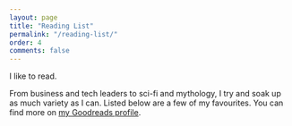 ```yaml
---
layout: page
title: "Reading List"
permalink: "/reading-list/"
order: 4
comments: false
---
```


I like to read.

From business and tech leaders to sci-fi and mythology, I try and soak up as much variety as I can. Listed below are a few of my favourites. You can find more on <a href="https://www.goodreads.com/ajaykarwal" target="_blank" title="My Goodreads profile">my Goodreads profile</a>.



<!-- {% for post in site.categories.reading-list %}
<article class="blog-item clearfix">
  <h2 class="title">
    <a href="{{ post.url | relative_url }}">
      {{ post.title | escape }}
    </a>
  </h2>
  <p class="date">
    <time datetime="{{ page.date | date_to_xmlschema }}" itemprop="datePublished">
      {{ page.date | date: "%b %-d, %Y" }}
    </time>
  </p>
</article> 
{% endfor %} -->
